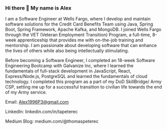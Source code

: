 ### Hi there 👋 My name is Alex
I am a Software Engineer at Wells Fargo, where I develop and maintain software solutions for the Credit Card Benefits Team using Java, Spring Boot, Spring Framework, Apache Kafka, and MongoDB. I joined Wells Fargo through the VET (Veteran Employment Transition) Program, a full-time, 8-week apprenticeship that provides me with on-the-job training and mentorship. I am passionate about developing software that can enhance the lives of others while also being intellectually stimulating. 

Before becoming a Software Engineer, I completed an 18-week Software Engineering Bootcamp with Galvanize Inc, where I learned the fundamentals of full-stack development in JavaScript, React, Express/Node.js, PostgreSQL and learned the fundamentals of cloud technology. I completed this program as a part of my DoD SkillBridge/ Army CSP, setting me up for a successful transition to civilian life towards the end of my Army service. 

Email: Alex1996P3@gmail.com  

LinkedIn: linkedin.com/in/tapeterec

Medium Blog: medium.com/@thomaspeterec
<!--
**tpeterec/tpeterec** is a ✨ _special_ ✨ repository because its `README.md` (this file) appears on your GitHub profile.

Here are some ideas to get you started:

- 🔭 I’m currently working on ...
- 🌱 I’m currently learning ...
- 👯 I’m looking to collaborate on ...
- 🤔 I’m looking for help with ...
- 💬 Ask me about ...
- 📫 How to reach me: ...
- 😄 Pronouns: ...
- ⚡ Fun fact: ...
-->
